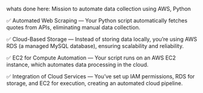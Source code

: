 whats done here:
Mission to automate data collection using AWS, Python

✅ Automated Web Scraping — Your Python script automatically fetches quotes from APIs, eliminating manual data collection.

✅ Cloud-Based Storage — Instead of storing data locally, you’re using AWS RDS (a managed MySQL database), ensuring scalability and reliability.

✅ EC2 for Compute Automation — Your script runs on an AWS EC2 instance, which automates data processing in the cloud.

✅ Integration of Cloud Services — You’ve set up IAM permissions, RDS for storage, and EC2 for execution, creating an automated cloud pipeline.
